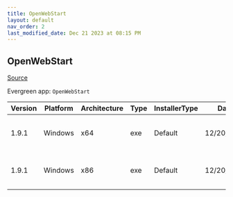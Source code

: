 ```yaml
---
title: OpenWebStart
layout: default
nav_order: 2
last_modified_date: Dec 21 2023 at 08:15 PM
---
```


## OpenWebStart

[Source](https://openwebstart.com/)

Evergreen app: `OpenWebStart`

| Version | Platform | Architecture | Type | InstallerType | Date       | Size     | URI                                                                                                                                                                                                        |
| ------- | -------- | ------------ | ---- | ------------- | ---------- | -------- | ---------------------------------------------------------------------------------------------------------------------------------------------------------------------------------------------------------- |
| 1.9.1   | Windows  | x64          | exe  | Default       | 12/20/2023 | 55956048 | [https://github.com/karakun/OpenWebStart/releases/download/v1.9.1/OpenWebStart_windows-x64_1_9_1.exe](https://github.com/karakun/OpenWebStart/releases/download/v1.9.1/OpenWebStart_windows-x64_1_9_1.exe) |
| 1.9.1   | Windows  | x86          | exe  | Default       | 12/20/2023 | 55892048 | [https://github.com/karakun/OpenWebStart/releases/download/v1.9.1/OpenWebStart_windows-x32_1_9_1.exe](https://github.com/karakun/OpenWebStart/releases/download/v1.9.1/OpenWebStart_windows-x32_1_9_1.exe) |
